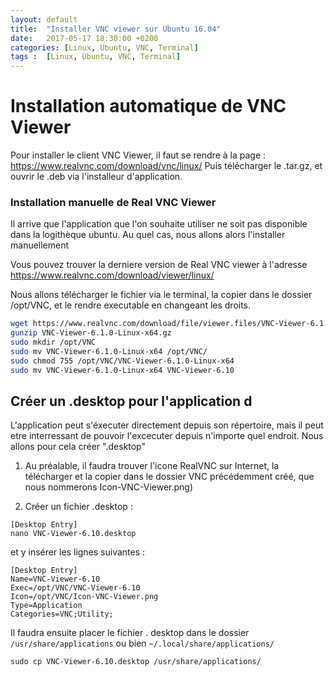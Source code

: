 ```yaml
---
layout: default
title:  "Installer VNC viewer sur Ubuntu 16.04"
date:   2017-05-17 18:30:00 +0200
categories: [Linux, Ubuntu, VNC, Terminal] 
tags :  [Linux, Ubuntu, VNC, Terminal]
---
```


# Installation automatique de VNC Viewer

Pour installer le client VNC Viewer, il faut se rendre à la page :
<a href="https://www.realvnc.com/download/vnc/linux/" title="Real VNC Connect" target="_blank"> https://www.realvnc.com/download/vnc/linux/</a>
Puis télécharger le .tar.gz, et ouvrir le .deb via l'installeur d'application.



<h3>Installation manuelle de Real VNC Viewer</h3>
Il arrive que l'application que l'on souhaite utiliser ne soit pas disponible dans la logithèque ubuntu. Au quel cas, nous allons alors l'installer manuellement




Vous pouvez trouver la derniere version de Real VNC viewer à l'adresse <a href="https://www.realvnc.com/download/viewer/linux/" title="Real VNC" target="_blank">https://www.realvnc.com/download/viewer/linux/ </a>

Nous allons télécharger le fichier via le terminal, la copier dans le dossier /opt/VNC, et le rendre executable en changeant les droits.

```BASH
wget https://www.realvnc.com/download/file/viewer.files/VNC-Viewer-6.1.0-Linux-x64.gz
gunzip VNC-Viewer-6.1.0-Linux-x64.gz
sudo mkdir /opt/VNC
sudo mv VNC-Viewer-6.1.0-Linux-x64 /opt/VNC/
sudo chmod 755 /opt/VNC/VNC-Viewer-6.1.0-Linux-x64
sudo mv VNC-Viewer-6.1.0-Linux-x64 VNC-Viewer-6.10
```


## Créer un .desktop pour l'application d 
L'application peut s'éxecuter directement depuis son répertoire, mais il peut etre interressant de pouvoir l'excecuter depuis n'importe quel endroit. Nous allons pour cela créer ".desktop" 

1. Au préalable, il faudra trouver l'icone RealVNC sur Internet, la télécharger et la copier dans le dossier VNC précédemment créé, que nous nommerons Icon-VNC-Viewer.png)

2. Créer un fichier .desktop :

```
[Desktop Entry]
nano VNC-Viewer-6.10.desktop
```
 et y insérer les lignes suivantes :
```
[Desktop Entry]
Name=VNC-Viewer-6.10
Exec=/opt/VNC/VNC-Viewer-6.10
Icon=/opt/VNC/Icon-VNC-Viewer.png
Type=Application
Categories=VNC;Utility;
```

Il faudra ensuite placer le fichier . desktop dans le dossier `/usr/share/applications` ou bien `~/.local/share/applications/`
```
sudo cp VNC-Viewer-6.10.desktop /usr/share/applications/
```





